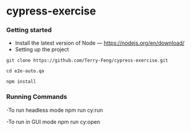 # cypress-exercise

### Getting started
- Install the latest version of Node — https://nodejs.org/en/download/
- Setting up the project
```
git clone https://github.com/Terry-Feng/cypress-exercise.git
```
```
cd e2e-auto.qa
```
```
npm install
```

### Running Commands

-To run headless mode
npm run cy:run

-To run in GUI mode
npm run cy:open
